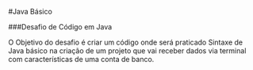 #Java Básico

###Desafio de Código em Java 


O Objetivo do desafio é criar um código onde será praticado Sintaxe de Java básico na criação de um projeto que vai receber dados via terminal com características de uma conta de banco.

